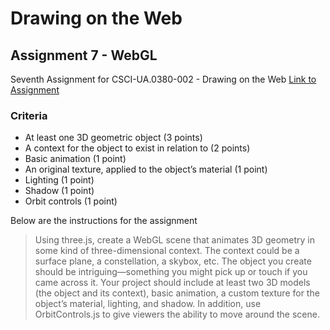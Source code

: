# Drawing on the Web
## Assignment 7 - WebGL

Seventh Assignment for CSCI-UA.0380-002 - Drawing on the Web
[Link to Assignment](http://i6.cims.nyu.edu/~jcc608/drawingOnTheWeb/assignment7/)

### Criteria
  - At least one 3D geometric object (3 points)
  - A context for the object to exist in relation to (2 points)
  - Basic animation (1 point)
  - An original texture, applied to the object’s material (1 point)
  - Lighting (1 point)
  - Shadow (1 point)
  - Orbit controls (1 point)

Below are the instructions for the assignment 

> Using three.js, create a WebGL scene that animates 3D geometry in some kind of three-dimensional context. The context could be a surface plane, a constellation, a skybox, etc. The object you create should be intriguing—something you might pick up or touch if you came across it. Your project should include at least two 3D models (the object and its context), basic animation, a custom texture for the object’s material, lighting, and shadow. In addition, use OrbitControls.js to give viewers the ability to move around the scene.
